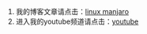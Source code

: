 1. 我的博客文章请点击：[linux manjaro](https://github.com/william-ling/blog/issues)
2. 进入我的youtube频道请点击：[youtube](https://www.youtube.com/channel/UC6PaHgzWjaqJ0ZXOre_owZw)

